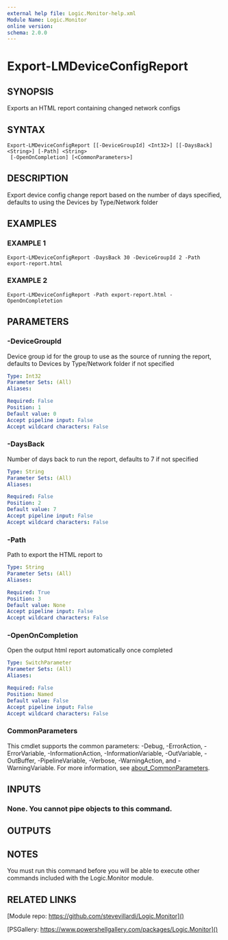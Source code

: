 ```yaml
---
external help file: Logic.Monitor-help.xml
Module Name: Logic.Monitor
online version:
schema: 2.0.0
---
```


# Export-LMDeviceConfigReport

## SYNOPSIS
Exports an HTML report containing changed network configs

## SYNTAX

```
Export-LMDeviceConfigReport [[-DeviceGroupId] <Int32>] [[-DaysBack] <String>] [-Path] <String>
 [-OpenOnCompletion] [<CommonParameters>]
```

## DESCRIPTION
Export device config change report based on the number of days specified, defaults to using the Devices by Type/Network folder

## EXAMPLES

### EXAMPLE 1
```
Export-LMDeviceConfigReport -DaysBack 30 -DeviceGroupId 2 -Path export-report.html
```

### EXAMPLE 2
```
Export-LMDeviceConfigReport -Path export-report.html -OpenOnCompletetion
```

## PARAMETERS

### -DeviceGroupId
Device group id for the group to use as the source of running the report, defaults to Devices by Type/Network folder if not specified

```yaml
Type: Int32
Parameter Sets: (All)
Aliases:

Required: False
Position: 1
Default value: 0
Accept pipeline input: False
Accept wildcard characters: False
```

### -DaysBack
Number of days back to run the report, defaults to 7 if not specified

```yaml
Type: String
Parameter Sets: (All)
Aliases:

Required: False
Position: 2
Default value: 7
Accept pipeline input: False
Accept wildcard characters: False
```

### -Path
Path to export the HTML report to

```yaml
Type: String
Parameter Sets: (All)
Aliases:

Required: True
Position: 3
Default value: None
Accept pipeline input: False
Accept wildcard characters: False
```

### -OpenOnCompletion
Open the output html report automatically once completed

```yaml
Type: SwitchParameter
Parameter Sets: (All)
Aliases:

Required: False
Position: Named
Default value: False
Accept pipeline input: False
Accept wildcard characters: False
```

### CommonParameters
This cmdlet supports the common parameters: -Debug, -ErrorAction, -ErrorVariable, -InformationAction, -InformationVariable, -OutVariable, -OutBuffer, -PipelineVariable, -Verbose, -WarningAction, and -WarningVariable. For more information, see [about_CommonParameters](http://go.microsoft.com/fwlink/?LinkID=113216).

## INPUTS

### None. You cannot pipe objects to this command.
## OUTPUTS

## NOTES
You must run this command before you will be able to execute other commands included with the Logic.Monitor module.

## RELATED LINKS

[Module repo: https://github.com/stevevillardi/Logic.Monitor]()

[PSGallery: https://www.powershellgallery.com/packages/Logic.Monitor]()

